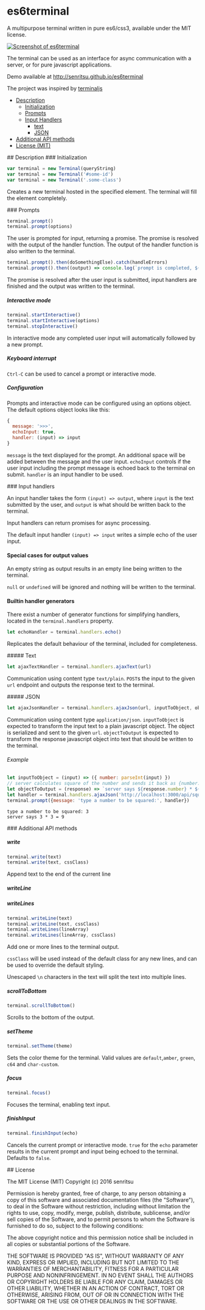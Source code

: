 # es6terminal

A multipurpose terminal written in pure es6/css3, available under the MIT license.

[![Screenshot of es6terminal](https://senritsu.github.io/es6terminal/images/screenshot_01.png)](http://senritsu.github.io/es6terminal)

The terminal can be used as an interface for async communication with a server, or for pure javascript applications.

Demo available at http://senritsu.github.io/es6terminal

The project was inspired by [terminaljs](https://github.com/eosterberg/terminaljs)

- [Description](#desc)
  - [Initialization](#init)
  - [Prompts](#prompts)
  - [Input Handlers](#handlers)
    - [text](#text)
    - [JSON](#json)
- [Additional API methods](#api)
- [License (MIT)](#license)

<a name="desc"/>
## Description

<a name="init"/>
### Initialization

```javascript
var terminal = new Terminal(queryString)
var terminal = new Terminal('#some-id')
var terminal = new Terminal('.some-class')
```

Creates a new terminal hosted in the specified element. The terminal will fill the element completely.

<a name="prompts"/>
### Prompts

```javascript
terminal.prompt()
terminal.prompt(options)
```
The user is prompted for input, returning a promise. The promise is resolved with the output of the handler function. The output of the handler function is also written to the terminal.

```javascript
terminal.prompt().then(doSomethingElse).catch(handleErrors)
terminal.prompt().then((output) => console.log(`prompt is completed, ${output} was written to the terminal.`))
```

The promise is resolved after the user input is submitted, input handlers are finished and the output was written to the terminal.

##### Interactive mode

```javascript
terminal.startInteractive()
terminal.startInteractive(options)
terminal.stopInteractive()
```

In interactive mode any completed user input will automatically followed by a new prompt.

##### Keyboard interrupt

`Ctrl-C` can be used to cancel a prompt or interactive mode.

##### Configuration

Prompts and interactive mode can be configured using an options object. The default options object looks like this:

```javascript
{
  message: '>>>',
  echoInput: true,
  handler: (input) => input
}
```

`message` is the text displayed for the prompt. An additional space will be added between the message and the user input.
`echoInput` controls if the user input including the prompt message is echoed back to the terminal on submit.
`handler` is an input handler to be used.

<a name="handlers"/>
### Input handlers

An input handler takes the form `(input) => output`, where `input` is the text submitted by the user, and `output` is what should be written back to the terminal.

Input handlers can return promises for async processing.

The default input handler `(input) => input` writes a simple echo of the user input.

#### Special cases for output values

An empty string as output results in an empty line being written to the terminal. 

`null` or `undefined` will be ignored and nothing will be written to the terminal.

#### Builtin handler generators

There exist a number of generator functions for simplifying handlers, located in the `terminal.handlers` property.

```javascript
let echoHandler = terminal.handlers.echo()
```

Replicates the default behaviour of the terminal, included for completeness.

<a name="text"/>
##### Text

```javascript
let ajaxTextHandler = terminal.handlers.ajaxText(url)
```

Communication using content type `text/plain`. `POST`s the input to the given `url` endpoint and outputs the response text to the terminal.

<a name="json"/>
##### JSON

```javascript
let ajaxJsonHandler = terminal.handlers.ajaxJson(url, inputToObject, objectToOutput)
```

Communication using content type `application/json`. `inputToObject` is expected to transform the input text to a plain javascript object. The object is serialized and sent to the given `url`. `objectToOutput` is expected to transform the response javascript object into text that should be written to the terminal.

###### Example

```javascript
let inputToObject = (input) => ({ number: parseInt(input) })
// server calculates square of the number and sends it back as {number: x, square: y}
let objectToOutput = (response) => `server says ${response.number} * ${response.number} = ${response.squared}`
let handler = terminal.handlers.ajaxJson('http://localhost:3000/api/square', inputToObject, objectToOutput)
terminal.prompt({message: 'type a number to be squared:', handler})
```

```
type a number to be squared: 3
server says 3 * 3 = 9
```

<a name="api"/>
### Additional API methods

##### write

```javascript
terminal.write(text)
terminal.write(text, cssClass)
```

Append text to the end of the current line

##### writeLine
##### writeLines

```javascript
terminal.writeLine(text)
terminal.writeLine(text, cssClass)
terminal.writeLines(lineArray)
terminal.writeLines(lineArray, cssClass)
```

Add one or more lines to the terminal output.

`cssClass` will be used instead of the default class for any new lines, and can be used to override the default styling.

Unescaped `\n` characters in the text will split the text into multiple lines.

##### scrollToBottom

```javascript
terminal.scrollToBottom()
```

Scrolls to the bottom of the output.

##### setTheme

```javascript
terminal.setTheme(theme)
```

Sets the color theme for the terminal. Valid values are `default`,`amber`, `green`, `c64` and `char-custom`.

##### focus

```javascript
terminal.focus()
```

Focuses the terminal, enabling text input.

##### finishInput

```javascript
terminal.finishInput(echo)
```

Cancels the current prompt or interactive mode. `true` for the `echo` parameter results in the current prompt and input being echoed to the terminal. Defaults to `false`.

<a name="license"/>
## License

The MIT License (MIT)
Copyright (c) 2016 senritsu

Permission is hereby granted, free of charge, to any person obtaining a copy of this software and associated documentation files (the "Software"), to deal in the Software without restriction, including without limitation the rights to use, copy, modify, merge, publish, distribute, sublicense, and/or sell copies of the Software, and to permit persons to whom the Software is furnished to do so, subject to the following conditions:

The above copyright notice and this permission notice shall be included in all copies or substantial portions of the Software.

THE SOFTWARE IS PROVIDED "AS IS", WITHOUT WARRANTY OF ANY KIND, EXPRESS OR IMPLIED, INCLUDING BUT NOT LIMITED TO THE WARRANTIES OF MERCHANTABILITY, FITNESS FOR A PARTICULAR PURPOSE AND NONINFRINGEMENT. IN NO EVENT SHALL THE AUTHORS OR COPYRIGHT HOLDERS BE LIABLE FOR ANY CLAIM, DAMAGES OR OTHER LIABILITY, WHETHER IN AN ACTION OF CONTRACT, TORT OR OTHERWISE, ARISING FROM, OUT OF OR IN CONNECTION WITH THE SOFTWARE OR THE USE OR OTHER DEALINGS IN THE SOFTWARE.
